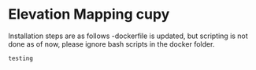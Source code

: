 # Elevation Mapping cupy
Installation steps are as follows 
-dockerfile is updated, but scripting is not done as of now, please ignore bash scripts in the docker folder. 
```
testing
```
